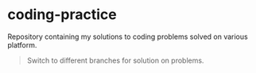 # coding-practice
Repository containing my solutions to coding problems solved on various platform.

> Switch to different branches for solution on problems.
